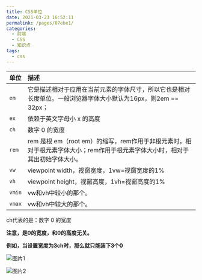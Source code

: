 ```yaml
---
title: CSS单位
date: 2021-03-23 16:52:11
permalink: /pages/07ebe1/
categories:
  - 前端
  - CSS
  - 知识点
tags:
  - css
---
```


| 单位  | 描述                                                         |
| :--- | :----------------------------------------------------------- |
| `em` | 它是描述相对于应用在当前元素的字体尺寸，所以它也是相对长度单位。一般浏览器字体大小默认为16px，则2em == 32px； |
| `ex` | 依赖于英文字母小 x 的高度                                    |
| `ch` | 数字 0 的宽度                                                |
| `rem` | rem 是根 em（root em）的缩写，rem作用于非根元素时，相对于根元素字体大小；rem作用于根元素字体大小时，相对于其出初始字体大小。 |
| `vw` | viewpoint width，视窗宽度，1vw=视窗宽度的1%                  |
| `vh` | viewpoint height，视窗高度，1vh=视窗高度的1%                 |
| `vmin` | vw和vh中较小的那个。                                         |
| `vmax` | vw和vh中较大的那个。                                         |

ch代表的是：数字 0 的宽度

**注意，是0的宽度，和0的高度无关。**

**例如，当设置宽度为3ch时，那么就只能装下3个0**

![图片1](/blog/images/001.png)

![图片2](/blog/images/002.png)